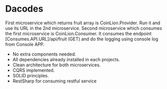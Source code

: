 # Dacodes
First microservice which returns fruit array is CoinLion.Provider. Run it and use its URL in the 2nd microservice.
Second microservice which consumes the first microservice is CoinLion.Consumer. It consumes the endpoint [Consumes.API.URL]/api/fruit (GET) and do the logging using console log from Console APP.

* No extra components needed. 
* All dependencies already installed in each projects.
* Clean architecture for both microservices.
* CQRS implemented. 
* SOLID principles.
* RestSharp for consuming restful service 
